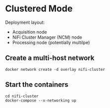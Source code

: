 # Clustered Mode
Deployment layout:
- Acquisition node
- NiFi Cluster Manager (NCM) node
- Processing node (potentially multilpe)

## Create a multi-host network
```
docker network create -d overlay nifi-cluster
```

## Start the containers
```
cd nifi-cluster
docker-compose --x-networking up
```
